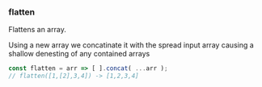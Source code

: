 ### flatten

Flattens an array.

Using a new array we concatinate it with the spread input array causing a shallow denesting of any contained arrays

```js
const flatten = arr => [ ].concat( ...arr );
// flatten([1,[2],3,4]) -> [1,2,3,4]
```
